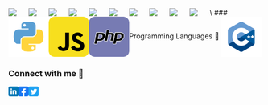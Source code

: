 <div align="right">
  <img align="left" width="40px" src="https://avatars.dicebear.com/api/initials/H.svg" />
  <img align="left" width="40px" src="https://avatars.dicebear.com/api/initials/E.svg" />
  <img align="left" width="40px" src="https://avatars.dicebear.com/api/initials/L.svg" />
  <img align="left" width="40px" src="https://avatars.dicebear.com/api/initials/L.svg" />
  <img align="left" width="40px" src="https://avatars.dicebear.com/api/initials/O.svg" />
  <img align="left" width="40px" src="https://avatars.dicebear.com/api/initials/W.svg" />
  <img align="left" width="40px" src="https://avatars.dicebear.com/api/initials/O.svg" />
  <img align="left" width="40px" src="https://avatars.dicebear.com/api/initials/R.svg" />
  <img align="left" width="40px" src="https://avatars.dicebear.com/api/initials/L.svg" />
  <img align="left" width="40px" src="https://avatars.dicebear.com/api/initials/D.svg" />
</div>
\
### Programming Languages 🐍
<img align="left" width="80px" src="https://raw.githubusercontent.com/edent/SuperTinyIcons/fa85669367bb1182ad208b7c2fed85ba05d574bb/images/svg/python.svg" />
<img align="left" width="80px" src="https://raw.githubusercontent.com/edent/SuperTinyIcons/fa85669367bb1182ad208b7c2fed85ba05d574bb/images/svg/javascript.svg" />
<img align="left" width="80px" src="https://raw.githubusercontent.com/edent/SuperTinyIcons/fa85669367bb1182ad208b7c2fed85ba05d574bb/images/svg/php.svg" />
<img align="center" width="80px" src="https://raw.githubusercontent.com/edent/SuperTinyIcons/fa85669367bb1182ad208b7c2fed85ba05d574bb/images/svg/cplusplus.svg" />

### Connect with me 🔗

<a href="https://www.linkedin.com/in/nitram-dev/">
  <img align="left" height="20px" src="https://raw.githubusercontent.com/edent/SuperTinyIcons/099dc12b59179d07d534069bc8551718f786d91a/images/svg/linkedin.svg" />
</a>
<a href="https://www.facebook.com/nitram.dev/">
  <img align="left" height="20px" src="https://raw.githubusercontent.com/edent/SuperTinyIcons/099dc12b59179d07d534069bc8551718f786d91a/images/svg/facebook.svg"/>
</a>
<a href="https://twitter.com/nitram_dev">
  <img align="left" height="20px" src="https://raw.githubusercontent.com/edent/SuperTinyIcons/099dc12b59179d07d534069bc8551718f786d91a/images/svg/twitter.svg"/>
</a>

